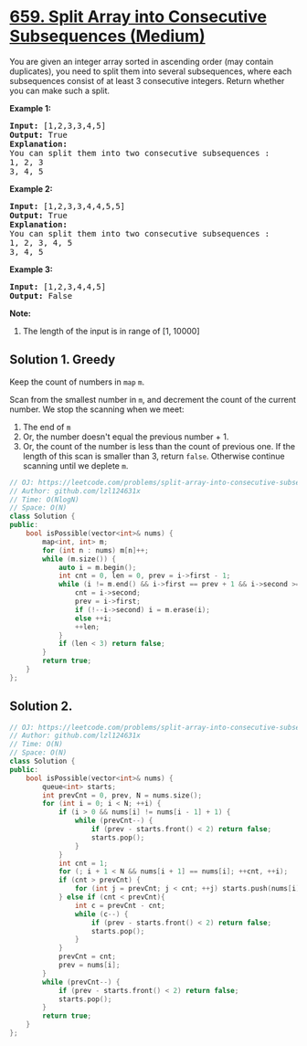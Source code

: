 # [659. Split Array into Consecutive Subsequences (Medium)](https://leetcode.com/problems/split-array-into-consecutive-subsequences/)

<p>You are given an integer array sorted in ascending order (may contain duplicates), you need to split them into several subsequences, where each subsequences consist of at least 3 consecutive integers. Return whether you can make such a split.</p>

<p><b>Example 1:</b><br>
</p><pre><b>Input:</b> [1,2,3,3,4,5]
<b>Output:</b> True
<b>Explanation:</b>
You can split them into two consecutive subsequences : 
1, 2, 3
3, 4, 5
</pre>
<p></p>

<p><b>Example 2:</b><br>
</p><pre><b>Input:</b> [1,2,3,3,4,4,5,5]
<b>Output:</b> True
<b>Explanation:</b>
You can split them into two consecutive subsequences : 
1, 2, 3, 4, 5
3, 4, 5
</pre>
<p></p>

<p><b>Example 3:</b><br>
</p><pre><b>Input:</b> [1,2,3,4,4,5]
<b>Output:</b> False
</pre>
<p></p>

<p><b>Note:</b><br>
</p><ol>
<li>The length of the input is in range of [1, 10000]</li>
</ol>
<p></p>

## Solution 1. Greedy

Keep the count of numbers in `map` `m`.

Scan from the smallest number in `m`, and decrement the count of the current number. We stop the scanning when we meet:
1. The end of `m`
2. Or, the number doesn't equal the previous number + 1.
3. Or, the count of the number is less than the count of previous one.
If the length of this scan is smaller than 3, return `false`. Otherwise continue scanning until we deplete `m`.

```cpp
// OJ: https://leetcode.com/problems/split-array-into-consecutive-subsequences/
// Author: github.com/lzl124631x
// Time: O(NlogN)
// Space: O(N)
class Solution {
public:
    bool isPossible(vector<int>& nums) {
        map<int, int> m;
        for (int n : nums) m[n]++;
        while (m.size()) {
            auto i = m.begin();
            int cnt = 0, len = 0, prev = i->first - 1;
            while (i != m.end() && i->first == prev + 1 && i->second >= cnt) {
                cnt = i->second;
                prev = i->first;
                if (!--i->second) i = m.erase(i);
                else ++i;
                ++len;
            }
            if (len < 3) return false;
        }
        return true;
    }
};
```

## Solution 2.

```cpp
// OJ: https://leetcode.com/problems/split-array-into-consecutive-subsequences/
// Author: github.com/lzl124631x
// Time: O(N)
// Space: O(N)
class Solution {
public:
    bool isPossible(vector<int>& nums) {
        queue<int> starts;
        int prevCnt = 0, prev, N = nums.size();
        for (int i = 0; i < N; ++i) {
            if (i > 0 && nums[i] != nums[i - 1] + 1) {
                while (prevCnt--) {
                    if (prev - starts.front() < 2) return false;
                    starts.pop();
                }
            }
            int cnt = 1;
            for (; i + 1 < N && nums[i + 1] == nums[i]; ++cnt, ++i);
            if (cnt > prevCnt) {
                for (int j = prevCnt; j < cnt; ++j) starts.push(nums[i]);
            } else if (cnt < prevCnt){
                int c = prevCnt - cnt;
                while (c--) {
                    if (prev - starts.front() < 2) return false;
                    starts.pop();
                }
            }
            prevCnt = cnt;
            prev = nums[i];
        }
        while (prevCnt--) {
            if (prev - starts.front() < 2) return false;
            starts.pop();
        }
        return true;
    }
};
```